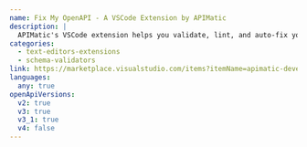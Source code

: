 ```yaml
---
name: Fix My OpenAPI - A VSCode Extension by APIMatic
description: |
  APIMatic's VSCode extension helps you validate, lint, and auto-fix your OpenAPI files, along with other capabilities such as API transformations, API audit report generation, SDKs generation, and more.
categories:
  - text-editors-extensions
  - schema-validators
link: https://marketplace.visualstudio.com/items?itemName=apimatic-developers.apimatic-for-vscode
languages:
  any: true
openApiVersions:
  v2: true
  v3: true
  v3_1: true
  v4: false
---
```

